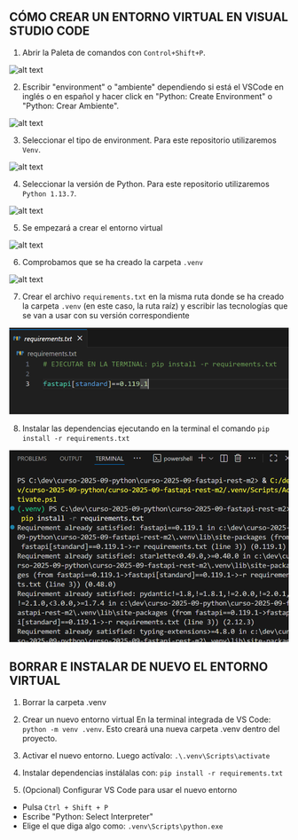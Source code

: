 ## CÓMO CREAR UN ENTORNO VIRTUAL EN VISUAL STUDIO CODE

1. Abrir la Paleta de comandos con `Control+Shift+P`.

![alt text](image.png)

2. Escribir "environment" o "ambiente" dependiendo si está el VSCode en inglés o en español y hacer click en "Python: Create Environment" o "Python: Crear Ambiente".

![alt text](image-1.png)

3. Seleccionar el tipo de environment. Para este repositorio utilizaremos `Venv`.

![alt text](image-2.png)

4. Seleccionar la versión de Python. Para este repositorio utilizaremos `Python 1.13.7`.

![alt text](image-3.png)

5. Se empezará a crear el entorno virtual

![alt text](image-4.png)

6. Comprobamos que se ha creado la carpeta `.venv`

![alt text](image-5.png)

7. Crear el archivo `requirements.txt` en la misma ruta donde se ha creado la carpeta `.venv` (en este caso, la ruta raíz) y escribir las tecnologías que se van a usar con su versión correspondiente

![alt text](image-7.png)

8. Instalar las dependencias ejecutando en la terminal el comando `pip install -r requirements.txt`

![alt text](image-8.png)

## BORRAR E INSTALAR DE NUEVO EL ENTORNO VIRTUAL

1. Borrar la carpeta .venv
 
2. Crear un nuevo entorno virtual
En la terminal integrada de VS Code:
`python -m venv .venv`.
Esto creará una nueva carpeta .venv dentro del proyecto.

3. Activar el nuevo entorno. Luego actívalo:
`.\.venv\Scripts\activate`

4. Instalar dependencias instálalas con: `pip install -r requirements.txt`

5. (Opcional) Configurar VS Code para usar el nuevo entorno
* Pulsa `Ctrl + Shift + P `
* Escribe "Python: Select Interpreter"
* Elige el que diga algo como: `.venv\Scripts\python.exe`